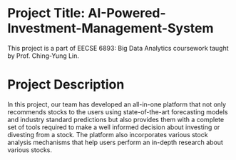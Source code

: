 # Project Title: AI-Powered-Investment-Management-System

This project is a part of EECSE 6893: Big Data Analytics coursework taught by Prof. Ching-Yung Lin.

# Project Description
In this project, our team has developed an all-in-one platform that not only recommends stocks to the users using state-of-the-art forecasting models and industry standard predictions but also provides them with a complete set of tools required to make a well informed decision about investing or divesting from a stock. The platform also incorporates various stock analysis mechanisms that help users perform an in-depth research about various stocks.


